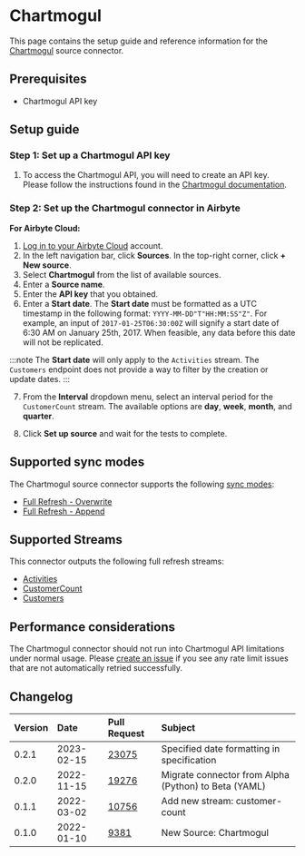 # Chartmogul
This page contains the setup guide and reference information for the [Chartmogul](https://chartmogul.com/) source connector.

## Prerequisites
* Chartmogul API key

## Setup guide
### Step 1: Set up a Chartmogul API key

1. To access the Chartmogul API, you will need to create an API key. Please follow the instructions found in the [Chartmogul documentation](https://help.chartmogul.com/hc/en-us/articles/4407796325906-Creating-and-Managing-API-keys#creating-an-api-key).

### Step 2: Set up the Chartmogul connector in Airbyte
**For Airbyte Cloud:**

1. [Log in to your Airbyte Cloud](https://cloud.airbyte.com/workspaces) account.
2. In the left navigation bar, click **Sources**. In the top-right corner, click **+ New source**.
3. Select **Chartmogul** from the list of available sources.
4. Enter a **Source name**.
4. Enter the **API key** that you obtained.
5. Enter a **Start date**. The **Start date** must be formatted as a UTC timestamp in the following format: `YYYY-MM-DD"T"HH:MM:SS"Z"`. For example, an input of `2017-01-25T06:30:00Z` will signify a start date of 6:30 AM on January 25th, 2017. When feasible, any data before this date will not be replicated. 

:::note
The **Start date** will only apply to the `Activities` stream. The `Customers` endpoint does not provide a way to filter by the creation or update dates.
:::

7. From the **Interval** dropdown menu, select an interval period for the `CustomerCount` stream. The available options are **day**, **week**, **month**, and **quarter**.

8. Click **Set up source** and wait for the tests to complete.

## Supported sync modes

The Chartmogul source connector supports the following [ sync modes](https://docs.airbyte.com/cloud/core-concepts#connection-sync-modes):

* [Full Refresh - Overwrite](https://docs.airbyte.com/understanding-airbyte/connections/full-refresh-overwrite)
* [Full Refresh - Append](https://docs.airbyte.com/understanding-airbyte/connections/full-refresh-append)

## Supported Streams

This connector outputs the following full refresh streams:

* [Activities](https://dev.chartmogul.com/reference/list-activities)
* [CustomerCount](https://dev.chartmogul.com/reference/retrieve-customer-count)
* [Customers](https://dev.chartmogul.com/reference/list-customers)

## Performance considerations

The Chartmogul connector should not run into Chartmogul API limitations under normal usage. Please [create an issue](https://github.com/airbytehq/airbyte/issues) if you see any rate limit issues that are not automatically retried successfully.

## Changelog

| Version | Date | Pull Request | Subject |
| :--- | :--- | :--- | :--- |
| 0.2.1 | 2023-02-15 | [23075](https://github.com/airbytehq/airbyte/pull/23075) | Specified date formatting in specification |
| 0.2.0 | 2022-11-15 | [19276](https://github.com/airbytehq/airbyte/pull/19276) | Migrate connector from Alpha (Python) to Beta (YAML) |
| 0.1.1 | 2022-03-02 | [10756](https://github.com/airbytehq/airbyte/pull/10756) | Add new stream: customer-count |
| 0.1.0 | 2022-01-10 | [9381](https://github.com/airbytehq/airbyte/pull/9381) | New Source: Chartmogul |
